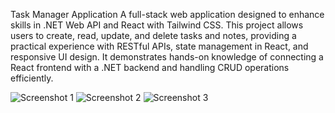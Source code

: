 Task Manager Application
A full-stack web application designed to enhance skills in .NET Web API and React with Tailwind CSS. This project allows users to create, read, update, and delete tasks and notes, providing a practical experience with RESTful APIs, state management in React, and responsive UI design. It demonstrates hands-on knowledge of connecting a React frontend with a .NET backend and handling CRUD operations efficiently.

<img src="/Task-Manager-09-28-2025_09_40_AM.png" alt="Screenshot 1" />
<img src="/Task-Manager-09-28-2025_09_50_AM.png" alt="Screenshot 2" />
<img src="/Task-Manager-09-28-2025_10_00_AM.png" alt="Screenshot 3" />
